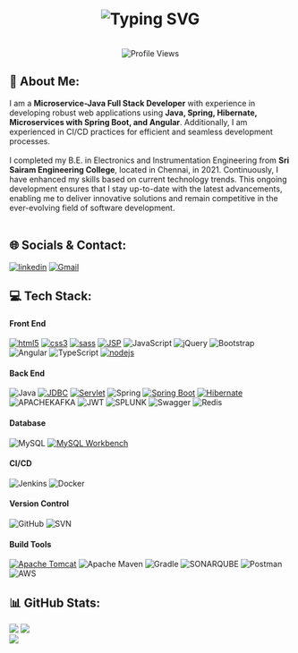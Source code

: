<h1 align='center'>
<img src="https://readme-typing-svg.demolab.com?font=Fira+Code&weight=600&size=22&pause=1000&color=3F00F7&random=false&width=535&lines=Hey%F0%9F%91%8B%2C+I'm+Jayaprakash.+You+are+Welcome!+%F0%9F%8C%9F" alt="Typing SVG" />
</h1>
</br>
<div align='center'>
  <img src="https://komarev.com/ghpvc/?username=jayaprakash-palanivel&style=flat-square&color=blue" alt="Profile Views" />
</div>

## 💫 About Me:
I am a <b>Microservice-Java Full Stack Developer</b> with experience in developing robust web applications using <b>Java, Spring, Hibernate, Microservices with Spring Boot, and Angular</b>. Additionally, I am experienced in CI/CD practices for efficient and seamless development processes.<br><br>I completed my B.E. in Electronics and Instrumentation Engineering from <b>Sri Sairam Engineering College</b>, located in Chennai, in 2021. Continuously, I have enhanced my skills based on current technology trends. This ongoing development ensures that I stay up-to-date with the latest advancements, enabling me to deliver innovative solutions and remain competitive in the ever-evolving field of software development.
<br><br>


## 🌐 Socials & Contact:
[![linkedin](https://img.shields.io/badge/LinkedIn-0077B5?style=for-the-badge&logo=linkedin&logoColor=white)](https://linkedin.com/in/jayaprakashpalanivel)
[![Gmail](https://img.shields.io/badge/Gmail-D14836?style=for-the-badge&logo=gmail&logoColor=white)](mailto:jayaprakashpalanivel26@gmail.com)


## 💻 Tech Stack:
#### Front End
[![html5](https://img.shields.io/badge/HTML5-E34F26?style=for-the-badge&logo=html5&logoColor=white)](https://www.w3.org/html/)
[![css3](https://img.shields.io/badge/CSS3-1572B6?style=for-the-badge&logo=css3&logoColor=white)](https://www.w3schools.com/css/)
[![sass](https://img.shields.io/badge/Sass-CC6699?style=for-the-badge&logo=sass&logoColor=white)](https://sass-lang.com)
[![JSP](https://img.shields.io/badge/JSP-007396?style=for-the-badge&logo=java&logoColor=white)](https://www.oracle.com/java/technologies/java-server-pages.html)
![JavaScript](https://img.shields.io/badge/javascript-%23323330.svg?style=for-the-badge&logo=javascript&logoColor=%23F7DF1E)
![jQuery](https://img.shields.io/badge/jquery-%230769AD.svg?style=for-the-badge&logo=jquery&logoColor=white)
![Bootstrap](https://img.shields.io/badge/bootstrap-%238511FA.svg?style=for-the-badge&logo=bootstrap&logoColor=white)
![Angular](https://img.shields.io/badge/angular-%23DD0031.svg?style=for-the-badge&logo=angular&logoColor=white)
![TypeScript](https://img.shields.io/badge/typescript-%23007ACC.svg?style=for-the-badge&logo=typescript&logoColor=white)
[![nodejs](https://img.shields.io/badge/Node.js-339933?style=for-the-badge&logo=nodedotjs&logoColor=white)](https://nodejs.org)

#### Back End
![Java](https://img.shields.io/badge/-Java-000?style=for-the-badge&logo=java)
[![JDBC](https://img.shields.io/badge/JDBC-007396?style=for-the-badge&logo=java&logoColor=white)](link_to_jdbc_docs)
[![Servlet](https://img.shields.io/badge/Servlet-009688?style=for-the-badge&logo=java&logoColor=white)](link_to_servlet_docs)
![Spring](https://img.shields.io/badge/spring-%236DB33F.svg?style=for-the-badge&logo=spring&logoColor=white)
[![Spring Boot](https://img.shields.io/badge/Spring_Boot-6DB33F?style=for-the-badge&logo=spring-boot&logoColor=white)](link_to_spring_boot_docs)
[![Hibernate](https://img.shields.io/badge/Hibernate-59666C?style=for-the-badge&logo=hibernate&logoColor=white)](link_to_hibernate_docs)
![APACHEKAFKA](https://img.shields.io/badge/apachekafka-231F20.svg?style=for-the-badge&logo=apachekafka&logoColor=white&color=%23231F20)
![JWT](https://img.shields.io/badge/JWT-black?style=for-the-badge&logo=JSON%20web%20tokens)
![SPLUNK](https://img.shields.io/badge/splunk-000000.svg?style=for-the-badge&logo=splunk&color=%23000000)
![Swagger](https://img.shields.io/badge/-Swagger-%23Clojure?style=for-the-badge&logo=swagger&logoColor=white)
![Redis](https://img.shields.io/badge/redis-%23DD0031.svg?style=for-the-badge&logo=redis&logoColor=white)

#### Database
![MySQL](https://img.shields.io/badge/mysql-%2300000f.svg?style=for-the-badge&logo=mysql&logoColor=white)
[![MySQL Workbench](https://img.shields.io/badge/MySQL_Workbench-%2300000f.svg?style=for-the-badge&logo=mysql&logoColor=white)](link_to_mysql_workbench_docs)

#### CI/CD
![Jenkins](https://img.shields.io/badge/-jenkins-000?style=for-the-badge&logo=jenkins)
![Docker](https://img.shields.io/badge/docker-%230db7ed.svg?style=for-the-badge&logo=docker&logoColor=white)

#### Version Control
![GitHub](https://img.shields.io/badge/-GitHub-000?style=for-the-badge&logo=github)
![SVN](https://img.shields.io/badge/SVN-809CC9?style=for-the-badge&logo=Subversion&logoColor=white)

#### Build Tools
[![Apache Tomcat](https://img.shields.io/badge/Apache_Tomcat-F8DC75?style=for-the-badge&logo=apache-tomcat&logoColor=black)](link_to_apache_tomcat_docs)
![Apache Maven](https://img.shields.io/badge/Apache%20Maven-C71A36?style=for-the-badge&logo=Apache%20Maven&logoColor=white)
![Gradle](https://img.shields.io/badge/Gradle-02303A.svg?style=for-the-badge&logo=Gradle&logoColor=white)
![SONARQUBE](https://img.shields.io/badge/sonarqube-4E9BCD.svg?style=for-the-badge&logo=sonarqube&logoColor=white&color=%234E9BCD)
![Postman](https://img.shields.io/badge/Postman-FF6C37?style=for-the-badge&logo=postman&logoColor=white)
![AWS](https://img.shields.io/badge/AWS-%23FF9900.svg?style=for-the-badge&logo=amazon-aws&logoColor=white)

## 📊 GitHub Stats:
![](https://github-readme-stats.vercel.app/api?username=jayaprakash-palanivel&theme=default&hide_border=false&include_all_commits=false&count_private=true)
![](https://github-readme-streak-stats.herokuapp.com/?user=jayaprakash-palanivel&theme=default&hide_border=false)<br/>
![](https://github-readme-stats.vercel.app/api/top-langs/?username=jayaprakash-palanivel&theme=default&hide_border=false&include_all_commits=false&count_private=true&layout=compact)<br/>




